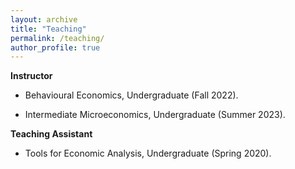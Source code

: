 ```yaml
---
layout: archive
title: "Teaching"
permalink: /teaching/
author_profile: true
---
```


**Instructor**

- Behavioural Economics, Undergraduate (Fall 2022).

- Intermediate Microeconomics, Undergraduate (Summer 2023).


**Teaching Assistant**

- Tools for Economic Analysis, Undergraduate (Spring 2020).
